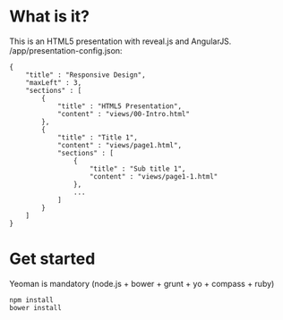 # What is it?
This is an HTML5 presentation with reveal.js and AngularJS.
/app/presentation-config.json:

    {
        "title" : "Responsive Design",
        "maxLeft" : 3,
        "sections" : [
            {
                "title" : "HTML5 Presentation",
                "content" : "views/00-Intro.html"
            },
            {
                "title" : "Title 1",
                "content" : "views/page1.html",
                "sections" : [
                    {
                        "title" : "Sub title 1",
                        "content" : "views/page1-1.html"
                    },
                    ...
                ]
            }
        ]
    }

# Get started
Yeoman is mandatory (node.js + bower + grunt + yo + compass + ruby)

    npm install
    bower install